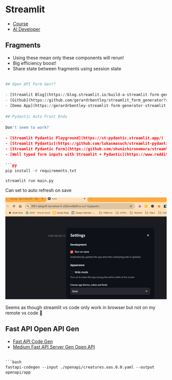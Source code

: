 # Streamlit

- [Course](https://www.youtube.com/watch?v=o8p7uQCGD0U)
- [AI Developer](https://offers.hubspot.com/techwithtim-developer-checklist?utm_source=youtube&utm_medium=social&utm_campaign=CR00455Oct2024_TechWithTim%2Fpartner_youtube)

## Fragments

- Using these mean only these components will rerun!
- Big efficiency boost!
- Share state between fragments using session state

```py

## Open API Form Gen??

- [Streamlit Blog](https://blog.streamlit.io/build-a-streamlit-form-generator-app-to-avoid-writing-code-by-hand/)
- [Github](https://github.com/gerardrbentley/streamlit_form_generator?ref=blog.streamlit.io)
- [Demo App](https://gerardrbentley-streamlit-form-generator-streamlit-app-r8b064.streamlit.app/?ref=blog.streamlit.io)

## Pydantic Auto Front Ends

Don't seem to work?

- [Streamlit Pydantic Playground](https://st-pydantic.streamlit.app/)
- [Streamlit Pydantic](https://github.com/lukasmasuch/streamlit-pydantic)
- [Streamlit Pydantic Form](https://github.com/shunichironomura/streamlit-pydantic-form)
- [Well typed form inputs with Streamlit + Pydantic](https://www.reddit.com/r/Python/comments/swt27q/well_typed_form_inputs_with_streamlit_pydantic/?rdt=35458)

```py
pip install -r requirements.txt
```

```py
streamlit run main.py
```

Can set to auto refresh on save

![alt text](images/image.png)

Seems as though streamlit vs code only work in browser but not on my remote vs code 🤷

## Fast API Open API Gen

- [Fast API Code Gen](https://pypi.org/project/fastapi-code-generator/)
- [Medium Fast API Server Gen Open API](https://medium.com/@georgedimitropulos/generate-python-fastapi-server-from-openapi-file-099bfa944d3b)
```

```bash
fastapi-codegen --input ./openapi/creatures.oas.0.0.yaml --output openapi/app
```